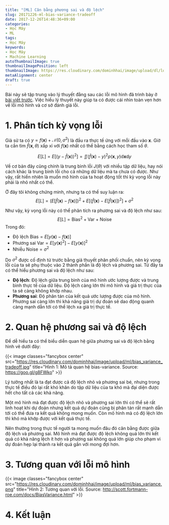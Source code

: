 ```yaml
---
title: "[ML] Cân bằng phương sai và độ lệch"
slug: 20171226-ml-bias-variance-tradeoff
date: 2017-12-26T14:48:36+09:00
categories:
- Học Máy
- ML
tags:
- Học Máy
keywords:
- Học Máy
- Machine Learning
autoThumbnailImage: true
thumbnailImagePosition: left
thumbnailImage: https://res.cloudinary.com/dominhhai/image/upload/dl/logo.png
metaAlignment: center
draft: true
---
```

Bài này sẽ tập trung vào lý thuyết đằng sau các lỗi mô hình đã trình bày ở [bài viết trước](/vi/2017/12/ml-overfitting/). Việc hiểu lý thuyết này giúp ta có được cái nhìn toàn vẹn hơn về lỗi mô hình và cơ sở đánh giá lỗi.
<!--more-->
<!--toc-->

# 1. Phân tích kỳ vọng lỗi
Giả sử ta có $y=f(\mathbf{x})+\mathcal{N}(0,\sigma^2)$ là đầu ra thực tế ứng với mỗi đầu vào $\mathbf{x}$. Giờ ta cần tìm $\hat{f}(\mathbf{x},\theta)$ xấp xỉ với $f(\mathbf{x})$ nhất có thể bằng cách học tham số $\theta$.

$$E[L]=E[\big(y-\hat{f}(\mathbf{x})\big)^2]=\iint\big(\hat{f}(\mathbf{x})-y\big)^2p(\mathbf{x},y)\text{d}\mathbf{x}\text{d}y$$

Về cơ bản đây cũng chính là trung bình lỗi $J(\theta)$ với nhiều tập dữ liệu, hay nói cách khác là trung bình lỗi cho cả những dữ liệu mà ta chưa có được. Như vậy, rất hiển nhiên là muốn mô hình của ta hoạt động tốt thì kỳ vọng lỗi này phải là nhỏ nhất có thể.

Ở đây tôi không chứng minh, nhưng ta có thể suy luận ra:
$$E[L]=\big(E[\hat{f}(\mathbf{x})-f(\mathbf{x})]\big)^2+E[\big(\hat{f}(\mathbf{x})-E[\hat{f}(\mathbf{x})]\big)^2]+\sigma^2$$

Như vậy, kỳ vọng lỗi này có thể phân tích ra phương sai và độ lệch như sau:
$$E[L]=\text{Bias}^2+\text{Var}+\text{Noise}$$
Trong đó:

* Độ lệch $\text{Bias}=E[y(\mathbf{x})-f(\mathbf{x})]$
* Phương sai $\text{Var}=E[y(\mathbf{x})^2]-E[y(\mathbf{x})]^2$
* Nhiễu $\text{Noise}=\sigma^2$

Do $\sigma^2$ được cố định từ trước bằng giả thuyết phân phối chuẩn, nên kỳ vọng lỗi của ta sẽ phụ thuộc vào 2 thành phần là độ lệch và phương sai. Từ đây ta có thể hiểu phương sai và độ lệch như sau:

* **Độ lệch**: Độ lệch giữa trung bình của mô hình ước lượng được và trung bình thực tế của dữ liệu. Độ lệch càng lớn thì mô hình và giá trị thực của ta sẽ càng không khớp nhau.
* **Phương sai**: Độ phân tán của kết quả ước lượng được của mô hình. Phương sai càng lớn thì khả năng giá trị dự đoán sẽ dao động quanh càng mạnh dẫn tới có thể lệch xa giá trị thực tế.

# 2. Quan hệ phương sai và độ lệch
Để dễ hiểu ta có thể biểu diễn quan hệ giữa phương sai và độ lệch bằng hình vẽ dưới đây:

{{< image classes="fancybox center" src="https://res.cloudinary.com/dominhhai/image/upload/ml/bias_variance_tradeoff.jpg" title="Hình 1: Mô tả quan hệ bias-variance. Source: https://goo.gl/g8FWko" >}}

Lý tưởng nhất là ta đạt được cả độ lệch nhỏ và phương sai bé, nhưng trong thực tế điều đó lại rất khó khăn do tập dữ liệu của ta khó mà đại diện được hết cho tất cả các khả năng.

Một mô hình mà đạt được độ lệch nhỏ và phương sai lớn thì có thể sẽ rất linh hoạt khi dự đoán nhưng kết quả dự đoán cũng bị phân tán rất mạnh dẫn tới có thể đưa ra kết quả không mong muốn. Còn mô hình mà có độ lệch lớn thì khó mà khớp được với kết quả thực tế.

Nên thường trong thực tế người ta mong muốn đâu đó cân bằng được giữa độ lệch và phương sai. Mô hình mà đạt được độ lệch không quá lớn thì kết quả có khả năng lệch ít hơn và phương sai không quá lớn giúp cho phạm vi dự đoán hẹp lại thành ra kết quả gần với mong đợi hơn.

# 3. Tương quan với lỗi mô hình
{{< image classes="fancybox center" src="https://res.cloudinary.com/dominhhai/image/upload/ml/bias_variance.png" title="Hình 2: Tương quan với lỗi. Source: http://scott.fortmann-roe.com/docs/BiasVariance.html" >}}

# 4. Kết luận
